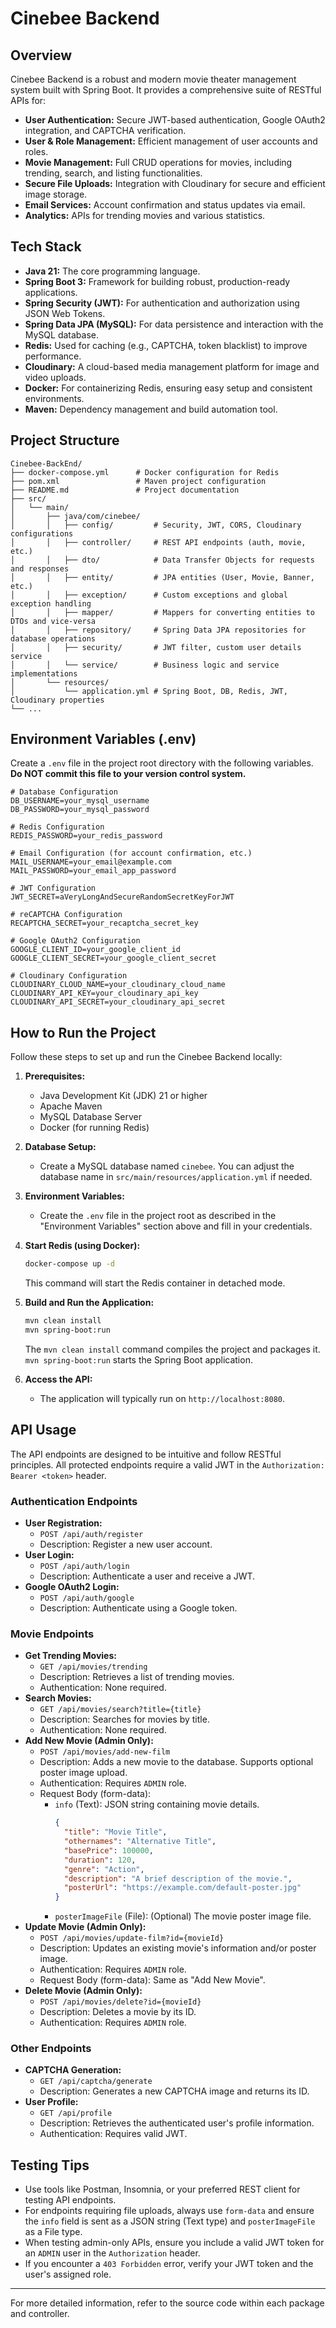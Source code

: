 # Cinebee Backend

## Overview

Cinebee Backend is a robust and modern movie theater management system built with Spring Boot. It provides a comprehensive suite of RESTful APIs for:

-   **User Authentication:** Secure JWT-based authentication, Google OAuth2 integration, and CAPTCHA verification.
-   **User & Role Management:** Efficient management of user accounts and roles.
-   **Movie Management:** Full CRUD operations for movies, including trending, search, and listing functionalities.
-   **Secure File Uploads:** Integration with Cloudinary for secure and efficient image storage.
-   **Email Services:** Account confirmation and status updates via email.
-   **Analytics:** APIs for trending movies and various statistics.

## Tech Stack

-   **Java 21:** The core programming language.
-   **Spring Boot 3:** Framework for building robust, production-ready applications.
-   **Spring Security (JWT):** For authentication and authorization using JSON Web Tokens.
-   **Spring Data JPA (MySQL):** For data persistence and interaction with the MySQL database.
-   **Redis:** Used for caching (e.g., CAPTCHA, token blacklist) to improve performance.
-   **Cloudinary:** A cloud-based media management platform for image and video uploads.
-   **Docker:** For containerizing Redis, ensuring easy setup and consistent environments.
-   **Maven:** Dependency management and build automation tool.

## Project Structure

```
Cinebee-BackEnd/
├── docker-compose.yml      # Docker configuration for Redis
├── pom.xml                 # Maven project configuration
├── README.md               # Project documentation
├── src/
│   └── main/
│       ├── java/com/cinebee/
│       │   ├── config/         # Security, JWT, CORS, Cloudinary configurations
│       │   ├── controller/     # REST API endpoints (auth, movie, etc.)
│       │   ├── dto/            # Data Transfer Objects for requests and responses
│       │   ├── entity/         # JPA entities (User, Movie, Banner, etc.)
│       │   ├── exception/      # Custom exceptions and global exception handling
│       │   ├── mapper/         # Mappers for converting entities to DTOs and vice-versa
│       │   ├── repository/     # Spring Data JPA repositories for database operations
│       │   ├── security/       # JWT filter, custom user details service
│       │   └── service/        # Business logic and service implementations
│       └── resources/
│           └── application.yml # Spring Boot, DB, Redis, JWT, Cloudinary properties
└── ...
```

## Environment Variables (.env)

Create a `.env` file in the project root directory with the following variables. **Do NOT commit this file to your version control system.**

```
# Database Configuration
DB_USERNAME=your_mysql_username
DB_PASSWORD=your_mysql_password

# Redis Configuration
REDIS_PASSWORD=your_redis_password

# Email Configuration (for account confirmation, etc.)
MAIL_USERNAME=your_email@example.com
MAIL_PASSWORD=your_email_app_password

# JWT Configuration
JWT_SECRET=aVeryLongAndSecureRandomSecretKeyForJWT

# reCAPTCHA Configuration
RECAPTCHA_SECRET=your_recaptcha_secret_key

# Google OAuth2 Configuration
GOOGLE_CLIENT_ID=your_google_client_id
GOOGLE_CLIENT_SECRET=your_google_client_secret

# Cloudinary Configuration
CLOUDINARY_CLOUD_NAME=your_cloudinary_cloud_name
CLOUDINARY_API_KEY=your_cloudinary_api_key
CLOUDINARY_API_SECRET=your_cloudinary_api_secret
```

## How to Run the Project

Follow these steps to set up and run the Cinebee Backend locally:

1.  **Prerequisites:**
    *   Java Development Kit (JDK) 21 or higher
    *   Apache Maven
    *   MySQL Database Server
    *   Docker (for running Redis)

2.  **Database Setup:**
    *   Create a MySQL database named `cinebee`. You can adjust the database name in `src/main/resources/application.yml` if needed.

3.  **Environment Variables:**
    *   Create the `.env` file in the project root as described in the "Environment Variables" section above and fill in your credentials.

4.  **Start Redis (using Docker):**
    ```bash
    docker-compose up -d
    ```
    This command will start the Redis container in detached mode.

5.  **Build and Run the Application:**
    ```bash
    mvn clean install
    mvn spring-boot:run
    ```
    The `mvn clean install` command compiles the project and packages it. `mvn spring-boot:run` starts the Spring Boot application.

6.  **Access the API:**
    *   The application will typically run on `http://localhost:8080`.
    

## API Usage

The API endpoints are designed to be intuitive and follow RESTful principles. All protected endpoints require a valid JWT in the `Authorization: Bearer <token>` header.

### Authentication Endpoints

-   **User Registration:**
    *   `POST /api/auth/register`
    *   Description: Register a new user account.
-   **User Login:**
    *   `POST /api/auth/login`
    *   Description: Authenticate a user and receive a JWT.
-   **Google OAuth2 Login:**
    *   `POST /api/auth/google`
    *   Description: Authenticate using a Google token.

### Movie Endpoints

-   **Get Trending Movies:**
    *   `GET /api/movies/trending`
    *   Description: Retrieves a list of trending movies.
    *   Authentication: None required.
-   **Search Movies:**
    *   `GET /api/movies/search?title={title}`
    *   Description: Searches for movies by title.
    *   Authentication: None required.
-   **Add New Movie (Admin Only):**
    *   `POST /api/movies/add-new-film`
    *   Description: Adds a new movie to the database. Supports optional poster image upload.
    *   Authentication: Requires `ADMIN` role.
    *   Request Body (form-data):
        *   `info` (Text): JSON string containing movie details.
            ```json
            {
              "title": "Movie Title",
              "othernames": "Alternative Title",
              "basePrice": 100000,
              "duration": 120,
              "genre": "Action",
              "description": "A brief description of the movie.",
              "posterUrl": "https://example.com/default-poster.jpg"
            }
            ```
        *   `posterImageFile` (File): (Optional) The movie poster image file.
-   **Update Movie (Admin Only):**
    *   `POST /api/movies/update-film?id={movieId}`
    *   Description: Updates an existing movie's information and/or poster image.
    *   Authentication: Requires `ADMIN` role.
    *   Request Body (form-data): Same as "Add New Movie".
-   **Delete Movie (Admin Only):**
    *   `POST /api/movies/delete?id={movieId}`
    *   Description: Deletes a movie by its ID.
    *   Authentication: Requires `ADMIN` role.

### Other Endpoints

-   **CAPTCHA Generation:**
    *   `GET /api/captcha/generate`
    *   Description: Generates a new CAPTCHA image and returns its ID.
-   **User Profile:**
    *   `GET /api/profile`
    *   Description: Retrieves the authenticated user's profile information.
    *   Authentication: Requires valid JWT.

## Testing Tips

-   Use tools like Postman, Insomnia, or your preferred REST client for testing API endpoints.
-   For endpoints requiring file uploads, always use `form-data` and ensure the `info` field is sent as a JSON string (Text type) and `posterImageFile` as a File type.
-   When testing admin-only APIs, ensure you include a valid JWT token for an `ADMIN` user in the `Authorization` header.
-   If you encounter a `403 Forbidden` error, verify your JWT token and the user's assigned role.

---

For more detailed information, refer to the source code within each package and controller.